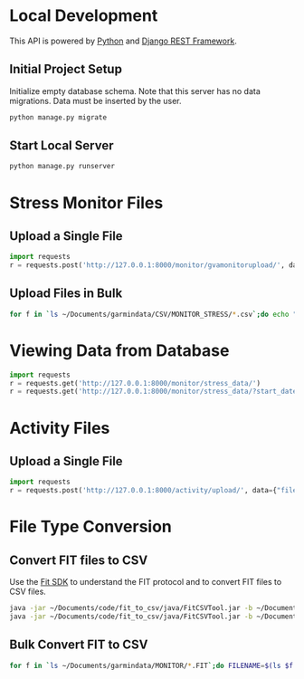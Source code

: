 
# Local Development
This API is powered by [Python](https://www.python.org/) and [Django REST Framework](https://www.django-rest-framework.org/).

## Initial Project Setup
Initialize empty database schema. Note that this server has no data migrations. Data must be inserted by the user.
```bash
python manage.py migrate
```
## Start Local Server
```bash
python manage.py runserver
```
# Stress Monitor Files
## Upload a Single File
```python
import requests
r = requests.post('http://127.0.0.1:8000/monitor/gvamonitorupload/', data={"file": "testdata/monitor_testfile.csv"})
```
## Upload Files in Bulk
```bash
for f in `ls ~/Documents/garmindata/CSV/MONITOR_STRESS/*.csv`;do echo "import requests; r = requests.post('http://127.0.0.1:8000/app/gvamonitorupload/', data={'file': '$f'}); print(r)"|python;done
```

# Viewing Data from Database
```python
import requests
r = requests.get('http://127.0.0.1:8000/monitor/stress_data/')
r = requests.get('http://127.0.0.1:8000/monitor/stress_data/?start_date=2018-02-01&end_date=2018-03-01')
```

# Activity Files
## Upload a Single File
```python
import requests
r = requests.post('http://127.0.0.1:8000/activity/upload/', data={"file": "~/Documents/garmindata/CSV/ACTIVITY/9CUB1048.csv", "display_name": "forrest walk"})      
```

# File Type Conversion
## Convert FIT files to CSV
Use the [Fit SDK](https://www.thisisant.com/developer/ant/ant-fs-and-fit1/) to understand the FIT protocol and to 
convert FIT files to CSV files.
```bash
java -jar ~/Documents/code/fit_to_csv/java/FitCSVTool.jar -b ~/Documents/garmindata/ACTIVITY/<filename>.FIT ~/Documents/garmindata/CSV/ACTIVITY/<filename>
java -jar ~/Documents/code/fit_to_csv/java/FitCSVTool.jar -b ~/Documents/garmindata/MONITOR/<filename>.FIT ~/Documents/garmindata/CSV/MONITOR_STRESS/<filename>
```

## Bulk Convert FIT to CSV
```bash
for f in `ls ~/Documents/garmindata/MONITOR/*.FIT`;do FILENAME=$(ls $f|cut -d"/" -f7|cut -d"." -f1); java -jar ~/Documents/code/fit_to_csv/java/FitCSVTool.jar -b ~/Documents/garmindata/MONITOR/${FILENAME}.FIT ~/Documents/garmindata/CSV/MONITOR_STRESS/${FILENAME}.csv;done
```